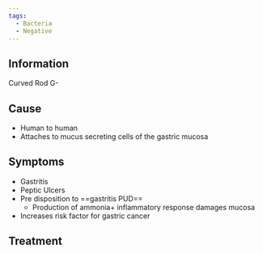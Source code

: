 ```yaml
---
tags:
  - Bacteria
  - Negative
---
```

## Information
Curved Rod
G-

## Cause
- Human to human
- Attaches to mucus secreting cells of the gastric mucosa

## Symptoms
- Gastritis
- Peptic Ulcers
- Pre disposition to ==gastritis PUD==
	- Production of ammonia+ inflammatory response damages mucosa
- Increases risk factor for gastric cancer

## Treatment 


